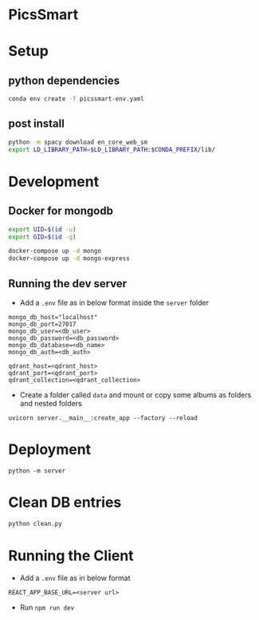 # PicsSmart

# Setup

## python dependencies

```bash
conda env create -f picssmart-env.yaml
```

## post install

```bash
python -m spacy download en_core_web_sm
export LD_LIBRARY_PATH=$LD_LIBRARY_PATH:$CONDA_PREFIX/lib/
```

# Development

## Docker for mongodb   

```bash
export UID=$(id -u) 
export GID=$(id -g)

docker-compose up -d mongo
docker-compose up -d mongo-express
```

## Running the dev server

- Add a `.env` file as in below format inside the `server` folder

```.env
mongo_db_host="localhost"
mongo_db_port=27017
mongo_db_user=<db_user>
mongo_db_password=<db_password>
mongo_db_database=<db_name>
mongo_db_auth=<db_auth>

qdrant_host=<qdrant_host>
qdrant_port=<qdrant_port>
qdrant_collection=<qdrant_collection>
```

- Create a folder called `data` and mount or copy some albums as folders and nested folders

```
uvicorn server.__main__:create_app --factory --reload
```

# Deployment

```
python -m server
```


# Clean DB entries

```bash
python clean.py
```

# Running the Client

- Add a `.env` file as in below format
```.env
REACT_APP_BASE_URL=<server url>
```
- Run `npm run dev`